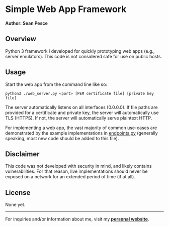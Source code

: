 # Simple Web App Framework  

**Author: Sean Pesce**  

## Overview  

Python 3 framework I developed for quickly prototyping web apps (e.g., server emulators). This code is not considered safe for use on public hosts.  

## Usage  

Start the web app from the command line like so:

```
python3 ./web_server.py <port> [PEM certificate file] [private key file]
```

The server automatically listens on all interfaces (0.0.0.0). If file paths are provided for a certificate and private key, the server will automatically use TLS (HTTPS). If not, the server will automatically serve plaintext HTTP.

For implementing a web app, the vast majority of common use-cases are demonstrated by the example implementations in [endpoints.py](https://github.com/SeanPesce/Simple-Web-App-Framework/blob/main/endpoints.py) (generally speaking, most new code should be added to this file).  

## Disclaimer  

This code was not developed with security in mind, and likely contains vulnerabilities. For that reason, live implementations should never be exposed on a network for an extended period of time (if at all).

## License  

None yet.  

---------------------------------------------

For inquiries and/or information about me, visit my **[personal website](https://SeanPesce.github.io)**.  
